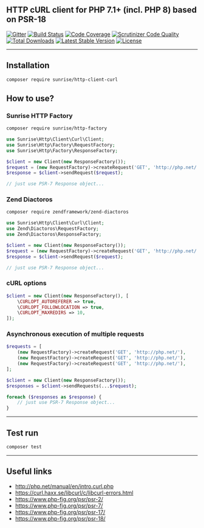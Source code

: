 ## HTTP cURL client for PHP 7.1+ (incl. PHP 8) based on PSR-18

[![Gitter](https://badges.gitter.im/sunrise-php/support.png)](https://gitter.im/sunrise-php/support)
[![Build Status](https://circleci.com/gh/sunrise-php/http-client-curl.svg?style=shield)](https://circleci.com/gh/sunrise-php/http-client-curl)
[![Code Coverage](https://scrutinizer-ci.com/g/sunrise-php/http-client-curl/badges/coverage.png?b=master)](https://scrutinizer-ci.com/g/sunrise-php/http-client-curl/?branch=master)
[![Scrutinizer Code Quality](https://scrutinizer-ci.com/g/sunrise-php/http-client-curl/badges/quality-score.png?b=master)](https://scrutinizer-ci.com/g/sunrise-php/http-client-curl/?branch=master)
[![Total Downloads](https://poser.pugx.org/sunrise/http-client-curl/downloads)](https://packagist.org/packages/sunrise/http-client-curl)
[![Latest Stable Version](https://poser.pugx.org/sunrise/http-client-curl/v/stable)](https://packagist.org/packages/sunrise/http-client-curl)
[![License](https://poser.pugx.org/sunrise/http-client-curl/license)](https://packagist.org/packages/sunrise/http-client-curl)

---

## Installation

```bash
composer require sunrise/http-client-curl
```

## How to use?

### Sunrise HTTP Factory

```bash
composer require sunrise/http-factory
```

```php
use Sunrise\Http\Client\Curl\Client;
use Sunrise\Http\Factory\RequestFactory;
use Sunrise\Http\Factory\ResponseFactory;

$client = new Client(new ResponseFactory());
$request = (new RequestFactory)->createRequest('GET', 'http://php.net/');
$response = $client->sendRequest($request);

// just use PSR-7 Response object...
```

### Zend Diactoros

```bash
composer require zendframework/zend-diactoros
```

```php
use Sunrise\Http\Client\Curl\Client;
use Zend\Diactoros\RequestFactory;
use Zend\Diactoros\ResponseFactory;

$client = new Client(new ResponseFactory());
$request = (new RequestFactory)->createRequest('GET', 'http://php.net/');
$response = $client->sendRequest($request);

// just use PSR-7 Response object...
```

### cURL options

```php
$client = new Client(new ResponseFactory(), [
    \CURLOPT_AUTOREFERER => true,
    \CURLOPT_FOLLOWLOCATION => true,
    \CURLOPT_MAXREDIRS => 10,
]);
```

### Asynchronous execution of multiple requests

```php
$requests = [
    (new RequestFactory)->createRequest('GET', 'http://php.net/'),
    (new RequestFactory)->createRequest('GET', 'http://php.net/'),
    (new RequestFactory)->createRequest('GET', 'http://php.net/'),
];

$client = new Client(new ResponseFactory());
$responses = $client->sendRequests(...$request);

foreach ($responses as $response) {
    // just use PSR-7 Response object...
}
```

---

## Test run

```bash
composer test
```

---

## Useful links

* http://php.net/manual/en/intro.curl.php
* https://curl.haxx.se/libcurl/c/libcurl-errors.html
* https://www.php-fig.org/psr/psr-2/
* https://www.php-fig.org/psr/psr-7/
* https://www.php-fig.org/psr/psr-17/
* https://www.php-fig.org/psr/psr-18/
